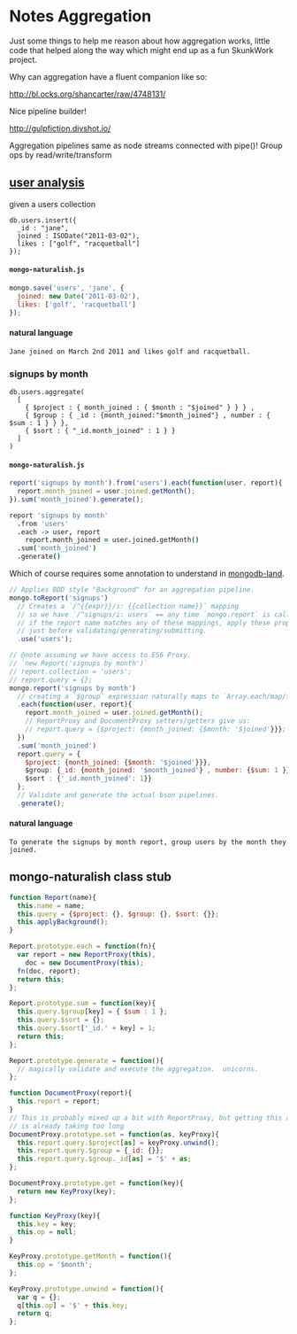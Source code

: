 # Notes Aggregation

Just some things to help me reason about how aggregation works, little code
that helped along the way which might end up as a fun SkunkWork project.

Why can aggregation have a fluent companion like so:

http://bl.ocks.org/shancarter/raw/4748131/

Nice pipeline builder!

http://gulpfiction.divshot.io/

Aggregation pipelines same as node streams connected with pipe()! Group ops by read/write/transform

## [user analysis](http://docs.mongodb.org/master/tutorial/aggregation-with-user-preference-data/)

given a users collection

```
db.users.insert({
  _id : "jane",
  joined : ISODate("2011-03-02"),
  likes : ["golf", "racquetball"]
});
```

#### `mongo-naturalish.js`

```javascript
mongo.save('users', 'jane', {
  joined: new Date('2011-03-02'),
  likes: ['golf', 'racquetball']
});
```

#### natural language

```
Jane joined on March 2nd 2011 and likes golf and racquetball.
```

### signups by month

```
db.users.aggregate(
  [
    { $project : { month_joined : { $month : "$joined" } } } ,
    { $group : { _id : {month_joined:"$month_joined"} , number : { $sum : 1 } } },
    { $sort : { "_id.month_joined" : 1 } }
  ]
)
```

#### `mongo-naturalish.js`

```javascript
report('signups by month').from('users').each(function(user, report){
  report.month_joined = user.joined.getMonth();
}).sum('month_joined').generate();
```

```coffeescript
report 'signups by month'
  .from 'users'
  .each -> user, report
    report.month_joined = user.joined.getMonth()
  .sum('month_joined')
  .generate()
```

Which of course requires some annotation to understand in [mongodb-land][mongodb-land].

```javascript
// Applies BDD style "Background" for an aggregation pipeline.
mongo.toReport('signups')
  // Creates a `/^{{expr}}/i: {{collection name}}` mapping
  // so we have `/^signups/i: users` == any time `mongo.report` is called,
  // if the report name matches any of these mappings, apply these properties
  // just before validating/generating/submitting.
  .use('users');

// @note assuming we have access to ES6 Proxy.
// `new Report('signups by month')`
// report.collection = 'users';
// report.query = {};
mongo.report('signups by month')
  // creating a `$group` expression naturally maps to `Array.each/map/forEach`
  .each(function(user, report){
    report.month_joined = user.joined.getMonth();
    // ReportProxy and DocumentProxy setters/getters give us:
    // report.query = {$project: {month_joined: {$month: '$joined'}}};
  })
  .sum('month_joined')
  report.query = {
    $project: {month_joined: {$month: '$joined'}}},
    $group: {_id: {month_joined: '$month_joined'} , number: {$sum: 1 }}
    $sort : {'_id.month_joined': 1}}
  };
  // Validate and generate the actual bson pipelines.
  .generate();
```

#### natural language

```
To generate the signups by month report, group users by the month they joined.
```

[mongodb-land]: http://mongodb.land

## mongo-naturalish class stub

```javascript
function Report(name){
  this.name = name;
  this.query = {$project: {}, $group: {}, $sort: {}};
  this.applyBackground();
}

Report.prototype.each = function(fn){
  var report = new ReportProxy(this),
    doc = new DocumentProxy(this);
  fn(doc, report);
  return this;
};

Report.prototype.sum = function(key){
  this.query.$group[key] = { $sum : 1 };
  this.query.$sort = {};
  this.query.$sort['_id.' + key] = 1;
  return this;
};

Report.prototype.generate = function(){
  // magically validate and execute the aggregation.  unicorns.
};

function DocumentProxy(report){
  this.report = report;
}
// This is probably mixed up a bit with ReportProxy, but getting this all down
// is already taking too long
DocumentProxy.prototype.set = function(as, keyProxy){
  this.report.query.$project[as] = keyProxy.unwind();
  this.report.query.$group = {_id: {}};
  this.report.query.$group._id[as] = '$' + as;
};

DocumentProxy.prototype.get = function(key){
  return new KeyProxy(key);
};

function KeyProxy(key){
  this.key = key;
  this.op = null;
}

KeyProxy.prototype.getMonth = function(){
  this.op = '$month';
};

KeyProxy.prototype.unwind = function(){
  var q = {};
  q[this.op] = '$' + this.key;
  return q;
};
```
